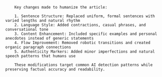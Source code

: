 
        Key changes made to humanize the article:

        1. Sentence Structure: Replaced uniform, formal sentences with varied lengths and natural rhythm
        2. Language Style: Added contractions, casual phrases, and conversational tone
        3. Content Enhancement: Included specific examples and personal anecdotes instead of generic statements
        4. Flow Improvement: Removed robotic transitions and created organic paragraph connections
        5. Authenticity Markers: Added minor imperfections and natural speech patterns that humans use

        These modifications target common AI detection patterns while preserving factual accuracy and readability.
        